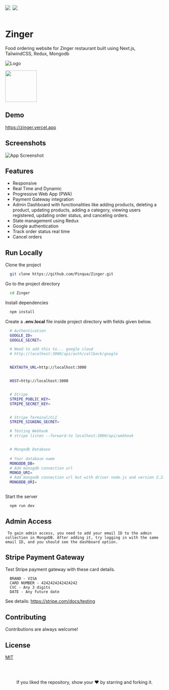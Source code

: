 <div align="left">
            <a href="https://paypal.me/piyushsati311999" target="_blank" style="display: inline-block;">
                <img
                    src="https://img.shields.io/badge/Donate-PayPal-blue.svg?style=flat-square&logo=paypal" 
                    align="left"
                />
            </a>
            <a href="https://www.buymeacoffee.com/piyushsati" target="_blank" style="display: inline-block;">
                <img
                    src="https://img.shields.io/badge/Donate-Buy%20Me%20A%20Coffee-orange.svg?style=flat-square&logo=buymeacoffee" 
                    align="left"
                />
            </a>
</div>  
<br/>  



# Zinger

Food ordering website for Zinger restaurant built using Next.js, TailwindCSS, Redux, Mongodb

![Logo](https://zinger.vercel.app/_next/image?url=%2Fimg%2FZinger.svg&w=128&q=75)

<img src="https://zinger.vercel.app/img/favicons/apple-touch-icon.png" height="100" alt="" />


## Demo

https://zinger.vercel.app


## Screenshots

![App Screenshot](https://i.ibb.co/8x3ZGnG/zinger.gif)

  
## Features

- Responsive
- Real Time and Dynamic
- Progressive Web App (PWA)
- Payment Gateway integration
-  Admin Dashboard with functionalities like adding products, deleting a product, updating products, adding a category, viewing users registered, updating order status, and canceling orders.
- State management using Redux
- Google authentication
- Track order status real time
- Cancel orders


## Run Locally

Clone the project

```bash
  git clone https://github.com/Pinqua/Zinger.git
```

Go to the project directory

```bash
  cd Zinger
```

Install dependencies

```bash
  npm install
```

Create a **.env.local** file inside project directory with fields given below.

```bash
  # Authentication
  GOOGLE_ID=
  GOOGLE_SECRET=

  # Need to add this to... google cloud
  # http://localhost:3000/api/auth/callback/google


  NEXTAUTH_URL=http://localhost:3000


  HOST=http://localhost:3000


  # Stripe
  STRIPE_PUBLIC_KEY=
  STRIPE_SECRET_KEY=


  # Stripe Terminal/CLI
  STRIPE_SIGNING_SECRET=

  # Testing Webhook
  # stripe listen --forward-to localhost:3000/api/webhook


  # Mongodb Database
  
  # Your database name
  MONGODB_DB=
  # Add monogdb connection url 
  MONGO_URI=
  # Add mongodb connection url but with driver node.js and version 2.2.12 or later 
  MONGODB_URI=
  
```

Start the server

```bash
  npm run dev
```

## Admin Access 

```
 To gain admin access, you need to add your email ID to the admin collection in MongoDB. After adding it, try logging in with the same email ID, and you should see the dashboard option.  
```


## Stripe Payment Gateway

Test Stripe payment gateway with these card details.

```
  BRAND - VISA
  CARD NUMBER - 4242424242424242
  CVC - Any 3 digits
  DATE - Any future date
```

See details: https://stripe.com/docs/testing
  

## Contributing

Contributions are always welcome!

  
## License

[MIT](https://choosealicense.com/licenses/mit/)

<br/>
<br/>

<p align="center">If you liked the repository, show your  ❤️  by starring and forking it.</p>
  
